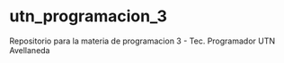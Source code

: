 # utn_programacion_3
Repositorio para la materia de programacion 3 - Tec. Programador UTN Avellaneda
